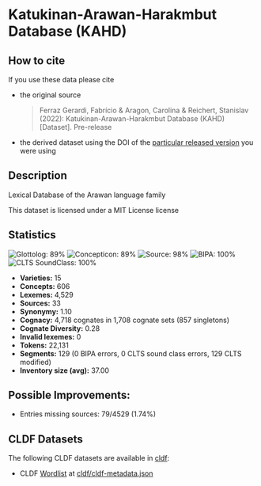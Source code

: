 # Katukinan-Arawan-Harakmbut Database (KAHD)

## How to cite

If you use these data please cite
- the original source
  > Ferraz Gerardi, Fabrício & Aragon, Carolina & Reichert, Stanislav (2022): Katukinan-Arawan-Harakmbut Database (KAHD) [Dataset]. Pre-release
- the derived dataset using the DOI of the [particular released version](../../releases/) you were using

## Description


Lexical Database of the Arawan language family

This dataset is licensed under a MIT License license

## Statistics


![Glottolog: 89%](https://img.shields.io/badge/Glottolog-89%25-yellowgreen.svg "Glottolog: 89%")
![Concepticon: 89%](https://img.shields.io/badge/Concepticon-89%25-yellowgreen.svg "Concepticon: 89%")
![Source: 98%](https://img.shields.io/badge/Source-98%25-green.svg "Source: 98%")
![BIPA: 100%](https://img.shields.io/badge/BIPA-100%25-brightgreen.svg "BIPA: 100%")
![CLTS SoundClass: 100%](https://img.shields.io/badge/CLTS%20SoundClass-100%25-brightgreen.svg "CLTS SoundClass: 100%")

- **Varieties:** 15
- **Concepts:** 606
- **Lexemes:** 4,529
- **Sources:** 33
- **Synonymy:** 1.10
- **Cognacy:** 4,718 cognates in 1,708 cognate sets (857 singletons)
- **Cognate Diversity:** 0.28
- **Invalid lexemes:** 0
- **Tokens:** 22,131
- **Segments:** 129 (0 BIPA errors, 0 CLTS sound class errors, 129 CLTS modified)
- **Inventory size (avg):** 37.00

## Possible Improvements:



- Entries missing sources: 79/4529 (1.74%)

## CLDF Datasets

The following CLDF datasets are available in [cldf](cldf):

- CLDF [Wordlist](https://github.com/cldf/cldf/tree/master/modules/Wordlist) at [cldf/cldf-metadata.json](cldf/cldf-metadata.json)